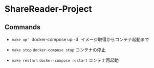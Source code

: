 # ShareReader-Project

## Commands
- `make up'
  `docker-compose up -d` イメージ取得からコンテナ起動まで

- `make stop`
  `docker-compose stop` コンテナの停止

- `make restart` 
  `docker-compose restart` コンテナ再起動